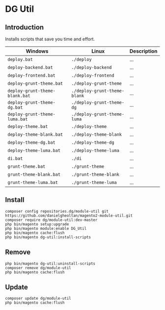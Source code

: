 # DG Util

## Introduction

Installs scripts that save you time and effort.

| Windows                        | Linux                        | Description |
| ------------------------------ | ---------------------------- | ----------- |
| `deploy.bat`                   | `./deploy`                   | ...         |
| `deploy-backend.bat`           | `./deploy-backend`           | ...         |
| `deploy-frontend.bat`          | `./deploy-frontend`          | ...         |
| `deploy-grunt-theme.bat`       | `./deploy-grunt-theme`       | ...         |
| `deploy-grunt-theme-blank.bat` | `./deploy-grunt-theme-blank` | ...         |
| `deploy-grunt-theme-dg.bat`    | `./deploy-grunt-theme-dg`    | ...         |
| `deploy-grunt-theme-luma.bat`  | `./deploy-grunt-theme-luma`  | ...         |
| `deploy-theme.bat`             | `./deploy-theme`             | ...         |
| `deploy-theme-blank.bat`       | `./deploy-theme-blank`       | ...         |
| `deploy-theme-dg.bat`          | `./deploy-theme-dg`          | ...         |
| `deploy-theme-luma.bat`        | `./deploy-theme-luma`        | ...         |
| `di.bat`                       | `./di`                       | ...         |
| `grunt-theme.bat`              | `./grunt-theme`              | ...         |
| `grunt-theme-blank.bat`        | `./grunt-theme-blank`        | ...         |
| `grunt-theme-luma.bat`         | `./grunt-theme-luma`         | ...         |

## Install

```
composer config repositories.dg/module-util git https://github.com/danielgheoltan/magento2-module-util.git
composer require dg/module-util:dev-master
php bin/magento setup:upgrade
php bin/magento module:enable DG_Util
php bin/magento cache:flush
php bin/magento dg-util:install-scripts
```

## Remove

```
php bin/magento dg-util:uninstall-scripts
composer remove dg/module-util
php bin/magento cache:flush
```

## Update

```
composer update dg/module-util
php bin/magento cache:flush
```
